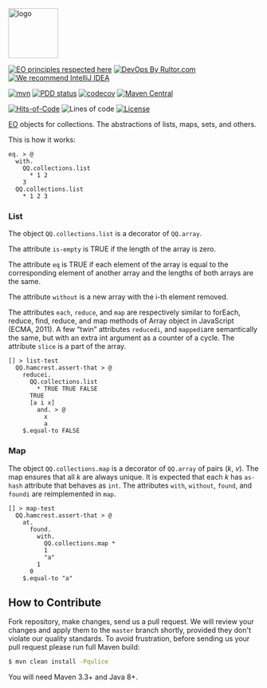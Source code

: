 <img alt="logo" src="https://www.objectionary.com/cactus.svg" height="100px" />

[![EO principles respected here](https://www.elegantobjects.org/badge.svg)](https://www.elegantobjects.org)
[![DevOps By Rultor.com](http://www.rultor.com/b/objectionary/eo-collections)](http://www.rultor.com/p/objectionary/eo-collections)
[![We recommend IntelliJ IDEA](https://www.elegantobjects.org/intellij-idea.svg)](https://www.jetbrains.com/idea/)

[![mvn](https://github.com/objectionary/eo-collections/actions/workflows/mvn.yml/badge.svg?branch=master)](https://github.com/objectionary/eo-collections/actions/workflows/mvn.yml)
[![PDD status](http://www.0pdd.com/svg?name=objectionary/eo-collections)](http://www.0pdd.com/p?name=objectionary/eo-collections)
[![codecov](https://codecov.io/gh/objectionary/eo-collections/branch/master/graph/badge.svg)](https://codecov.io/gh/objectionary/eo-collections)
[![Maven Central](https://img.shields.io/maven-central/v/org.eolang/eo-collections.svg)](https://maven-badges.herokuapp.com/maven-central/org.eolang/eo-collections)

[![Hits-of-Code](https://hitsofcode.com/github/objectionary/eo-collections)](https://hitsofcode.com/view/github/objectionary/eo-collections)
![Lines of code](https://img.shields.io/tokei/lines/github/objectionary/eo-collections)
[![License](https://img.shields.io/badge/license-MIT-green.svg)](https://github.com/objectionary/eo-collections/blob/master/LICENSE.txt)

[EO](https://www.eolang.org) objects for collections. The abstractions of lists, maps, sets, and others.

This is how it works:

```
eq. > @
  with.
    QQ.collections.list
      * 1 2
    3
  QQ.collections.list
    * 1 2 3
```

### List
The object `QQ.collections.list` is a decorator of `QQ.array`.

The attribute `is-empty` is TRUE if the length of the
array is zero.

The attribute `eq` is TRUE if each element of the array is equal to the corresponding element of another array and the lengths of both arrays are the same.

The attribute `without` is a new array with the i-th element removed.

The attributes `each`, `reduce`, and `map` are respectively similar to forEach, reduce, find, reduce, and map methods of Array object in JavaScript (ECMA, 2011). 
A few “twin” attributes `reducedi`,  and `mappedi`are semantically the same, but with an extra int argument as a counter of a cycle.
The attribute `slice` is a part of the array.

```
[] > list-test
  QQ.hamcrest.assert-that > @
    reducei.
      QQ.collections.list
        * TRUE TRUE FALSE
      TRUE
      [a i x]
        and. > @
          x
          a
    $.equal-to FALSE
```

### Map

The object `QQ.collections.map` is a decorator of `QQ.array` of pairs (_k_, _v_).
The map ensures that all _k_ are always unique. It is expected that each _k_ has `as-hash` attribute that behaves as `int`.
The attributes `with`, `without`, `found`, and `foundi` are reimplemented in `map`.

```
[] > map-test
  QQ.hamcrest.assert-that > @
    at.
      found.
        with.
          QQ.collections.map *
          1
          "a"
        1
      0
    $.equal-to "a"
```

## How to Contribute

Fork repository, make changes, send us a pull request.
We will review your changes and apply them to the `master` branch shortly,
provided they don't violate our quality standards. To avoid frustration,
before sending us your pull request please run full Maven build:

```bash
$ mvn clean install -Pqulice
```

You will need Maven 3.3+ and Java 8+.

